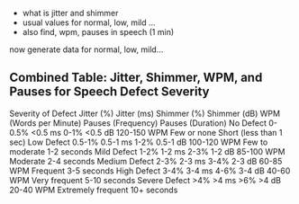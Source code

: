  - what is jitter and shimmer
 - usual values for normal, low, mild ...
 - also find, wpm, pauses in speech (1 min)

now generate data for normal, low, mild...

Combined Table: Jitter, Shimmer, WPM, and Pauses for Speech Defect Severity
------------------------------------------------------------------------
Severity of Defect	Jitter (%)	Jitter (ms)	Shimmer (%)	Shimmer (dB)	WPM (Words per Minute)	Pauses (Frequency)	Pauses (Duration)
No Defect	0-0.5%	<0.5 ms	0-1%	<0.5 dB	120-150 WPM	Few or none	Short (less than 1 sec)
Low Defect	0.5-1%	0.5-1 ms	1-2%	0.5-1 dB	100-120 WPM	Few to moderate	1-2 seconds
Mild Defect	1-2%	1-2 ms	2-3%	1-2 dB	85-100 WPM	Moderate	2-4 seconds
Medium Defect	2-3%	2-3 ms	3-4%	2-3 dB	60-85 WPM	Frequent	3-5 seconds
High Defect	3-4%	3-4 ms	4-6%	3-4 dB	40-60 WPM	Very frequent	5-10 seconds
Severe Defect	>4%	>4 ms	>6%	>4 dB	20-40 WPM	Extremely frequent	10+ seconds
